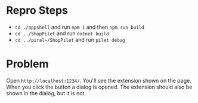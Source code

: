 
# Repro Steps
- `cd ./appshell` and run `npm i` and then `npm run build`
- `cd ../ShopPilet` and run `dotnet build`
- `cd ../piral~/ShopPilet` and run `pilet debug`


# Problem
Open `http://localhost:1234/`.
You'll see the extension shown on the page.
When you click the button a dialog is opened.
The extension should also be shown in the dialog, but it is not.